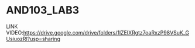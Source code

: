 # AND103_LAB3
LINK VIDEO:https://drive.google.com/drive/folders/1lZEIXRgtz7oaRxzP98VSuK_GUsiuozRl?usp=sharing
